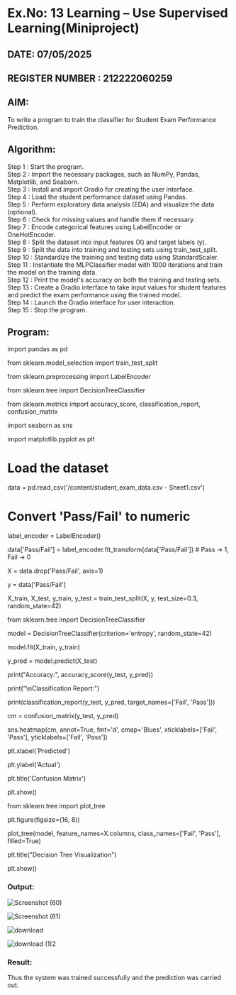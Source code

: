 # Ex.No: 13 Learning – Use Supervised Learning(Miniproject)
## DATE: 07/05/2025
## REGISTER NUMBER : 212222060259
## AIM: 
To write a program to train the classifier for Student Exam Performance Prediction.
##  Algorithm:
Step 1 : Start the program.<br>
Step 2 : Import the necessary packages, such as NumPy, Pandas, Matplotlib, and Seaborn.<br>
Step 3 : Install and import Gradio for creating the user interface.<br>
Step 4 : Load the student performance dataset using Pandas.<br>
Step 5 : Perform exploratory data analysis (EDA) and visualize the data (optional).<br>
Step 6 : Check for missing values and handle them if necessary.<br>
Step 7 : Encode categorical features using LabelEncoder or OneHotEncoder.<br>
Step 8 : Split the dataset into input features (X) and target labels (y).<br>
Step 9 : Split the data into training and testing sets using train_test_split.<br>
Step 10 : Standardize the training and testing data using StandardScaler.<br>
Step 11 : Instantiate the MLPClassifier model with 1000 iterations and train the model on the training data.<br>
Step 12 : Print the model's accuracy on both the training and testing sets.<br>
Step 13 : Create a Gradio interface to take input values for student features and predict the exam performance using the trained model.<br>
Step 14 : Launch the Gradio interface for user interaction.<br>
Step 15 : Stop the program.<br>

## Program:

import pandas as pd

from sklearn.model_selection import train_test_split

from sklearn.preprocessing import LabelEncoder

from sklearn.tree import DecisionTreeClassifier

from sklearn.metrics import accuracy_score, classification_report, confusion_matrix

import seaborn as sns

import matplotlib.pyplot as plt

# Load the dataset

data = pd.read_csv('/content/student_exam_data.csv - Sheet1.csv')

# Convert 'Pass/Fail' to numeric

label_encoder = LabelEncoder()

data['Pass/Fail'] = label_encoder.fit_transform(data['Pass/Fail'])  # Pass → 1, Fail → 0

X = data.drop('Pass/Fail', axis=1)

y = data['Pass/Fail']

X_train, X_test, y_train, y_test = train_test_split(X, y, test_size=0.3, random_state=42)

from sklearn.tree import DecisionTreeClassifier

model = DecisionTreeClassifier(criterion='entropy', random_state=42)

model.fit(X_train, y_train)

y_pred = model.predict(X_test)

print("Accuracy:", accuracy_score(y_test, y_pred))

print("\nClassification Report:")

print(classification_report(y_test, y_pred, target_names=['Fail', 'Pass']))

cm = confusion_matrix(y_test, y_pred)

sns.heatmap(cm, annot=True, fmt='d', cmap='Blues', xticklabels=['Fail', 'Pass'], yticklabels=['Fail', 'Pass'])

plt.xlabel('Predicted')

plt.ylabel('Actual')

plt.title('Confusion Matrix')

plt.show()

from sklearn.tree import plot_tree

plt.figure(figsize=(16, 8))

plot_tree(model, feature_names=X.columns, class_names=['Fail', 'Pass'], filled=True)

plt.title("Decision Tree Visualization")

plt.show()

### Output:

![Screenshot (60)](https://github.com/user-attachments/assets/c86d7c7a-7a51-46ec-9270-b6b0dc96423d)

![Screenshot (61)](https://github.com/user-attachments/assets/02ec2a48-2790-42cf-9131-940fe4590db3)

![download](https://github.com/user-attachments/assets/54892e47-551f-4dd6-9604-16fc36271e18)

![download (1)2](https://github.com/user-attachments/assets/c18d9046-c347-43e2-813a-df4fcc98a9f4)

### Result:
Thus the system was trained successfully and the prediction was carried out.

